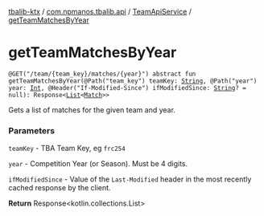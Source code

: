 [tbalib-ktx](../../index.md) / [com.npmanos.tbalib.api](../index.md) / [TeamApiService](index.md) / [getTeamMatchesByYear](./get-team-matches-by-year.md)

# getTeamMatchesByYear

`@GET("/team/{team_key}/matches/{year}") abstract fun getTeamMatchesByYear(@Path("team_key") teamKey: `[`String`](https://kotlinlang.org/api/latest/jvm/stdlib/kotlin/-string/index.html)`, @Path("year") year: `[`Int`](https://kotlinlang.org/api/latest/jvm/stdlib/kotlin/-int/index.html)`, @Header("If-Modified-Since") ifModifiedSince: `[`String`](https://kotlinlang.org/api/latest/jvm/stdlib/kotlin/-string/index.html)`? = null): Response<`[`List`](https://kotlinlang.org/api/latest/jvm/stdlib/kotlin.collections/-list/index.html)`<`[`Match`](../../com.npmanos.tbalib.model/-match/index.md)`>>`

Gets a list of matches for the given team and year.

### Parameters

`teamKey` - TBA Team Key, eg `frc254`

`year` - Competition Year (or Season). Must be 4 digits.

`ifModifiedSince` - Value of the `Last-Modified` header in the most recently cached response by the client.

**Return**
Response&lt;kotlin.collections.List&gt;

